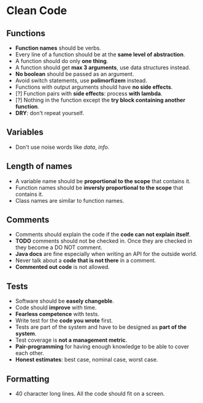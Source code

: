 # Clean Code

## Functions

- **Function names** should be verbs.
- Every line of a function should be at the **same level of abstraction**.
- A function should do only **one thing**.
- A function should get **max 3 arguments**, use data structures instead.
- **No boolean** should be passed as an argument.
- Avoid switch statements, use **polimorfizem** instead.
- Functions with output arguments should have **no side effects**.
- [?] Function pairs with **side effects**: process **with lambda**.
- [?] Nothing in the function except the **try block containing another function**.
- **DRY**: don't repeat yourself.

## Variables

- Don't use noise words like *data*, *info*.

## Length of names

- A variable name should be **proportional to the scope** that contains it.
- Function names should be **inversly proportional to the scope** that contains it.
- Class names are similar to function names.

## Comments

- Comments should explain the code if the **code can not explain itself**.
- **TODO** comments should not be checked in. Once they are checked in they become a DO NOT comment.
- **Java docs** are fine especially when writing an API for the outside world.
- Never talk about a **code that is not there** in a comment.
- **Commented out code** is not allowed.

## Tests

- Software should be **easely changeble**.
- Code should **improve** with time.
- **Fearless competence** with tests.
- Write test for the **code you wrote** first.
- Tests are part of the system and have to be designed as **part of the system**.
- Test coverage is **not a management metric**.
- **Pair-programming** for having enough knowledge to be able to cover each other.
- **Honest estimates**: best case, nominal case, worst case.

## Formatting

- 40 character long lines. All the code should fit on a screen.
